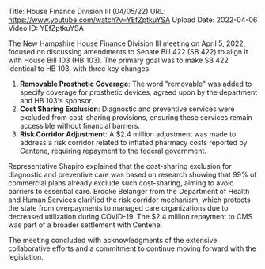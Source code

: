 Title: House Finance Division III (04/05/22)
URL: https://www.youtube.com/watch?v=YEfZptkuYSA
Upload Date: 2022-04-06
Video ID: YEfZptkuYSA

The New Hampshire House Finance Division III meeting on April 5, 2022, focused on discussing amendments to Senate Bill 422 (SB 422) to align it with House Bill 103 (HB 103). The primary goal was to make SB 422 identical to HB 103, with three key changes:

1. **Removable Prosthetic Coverage**: The word "removable" was added to specify coverage for prosthetic devices, agreed upon by the department and HB 103's sponsor.
2. **Cost Sharing Exclusion**: Diagnostic and preventive services were excluded from cost-sharing provisions, ensuring these services remain accessible without financial barriers.
3. **Risk Corridor Adjustment**: A $2.4 million adjustment was made to address a risk corridor related to inflated pharmacy costs reported by Centene, requiring repayment to the federal government.

Representative Shapiro explained that the cost-sharing exclusion for diagnostic and preventive care was based on research showing that 99% of commercial plans already exclude such cost-sharing, aiming to avoid barriers to essential care. Brooke Belanger from the Department of Health and Human Services clarified the risk corridor mechanism, which protects the state from overpayments to managed care organizations due to decreased utilization during COVID-19. The $2.4 million repayment to CMS was part of a broader settlement with Centene.

The meeting concluded with acknowledgments of the extensive collaborative efforts and a commitment to continue moving forward with the legislation.